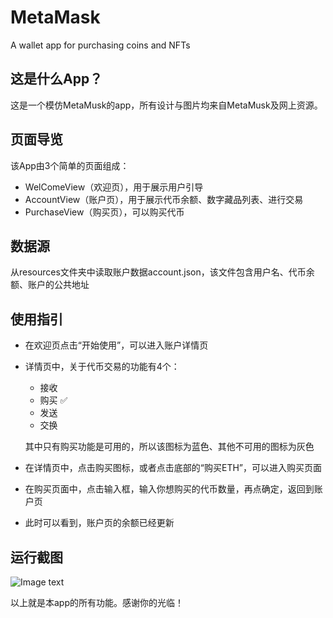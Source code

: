 # MetaMask
A wallet app for purchasing coins and NFTs

## 这是什么App？
这是一个模仿MetaMusk的app，所有设计与图片均来自MetaMusk及网上资源。

## 页面导览
该App由3个简单的页面组成：
- WelComeView（欢迎页），用于展示用户引导
- AccountView（账户页），用于展示代币余额、数字藏品列表、进行交易
- PurchaseView（购买页），可以购买代币

## 数据源
从resources文件夹中读取账户数据account.json，该文件包含用户名、代币余额、账户的公共地址

## 使用指引
- 在欢迎页点击“开始使用”，可以进入账户详情页
- 详情页中，关于代币交易的功能有4个：
  + 接收
  + 购买 ✅
  + 发送
  + 交换
  
  其中只有购买功能是可用的，所以该图标为蓝色、其他不可用的图标为灰色
  
 - 在详情页中，点击购买图标，或者点击底部的“购买ETH”，可以进入购买页面
 - 在购买页面中，点击输入框，输入你想购买的代币数量，再点确定，返回到账户页
 - 此时可以看到，账户页的余额已经更新

## 运行截图

![Image text](https://raw.github.com/charles2alvin/repositpry/main/metamusk/assets/WelcomeImage.png)

以上就是本app的所有功能。感谢你的光临！
